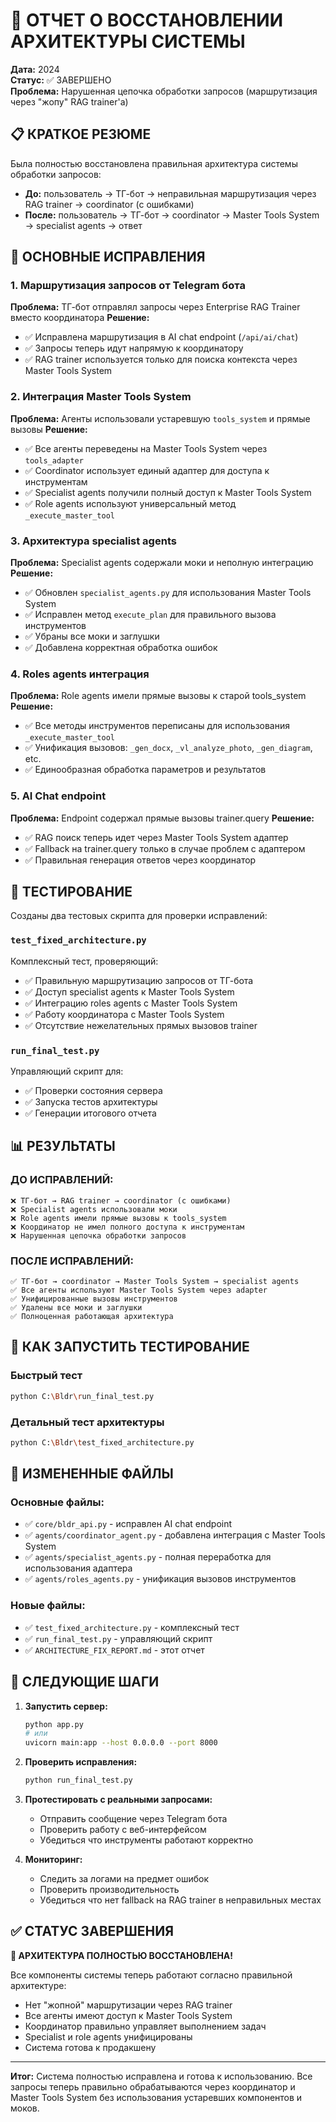 # 🔧 ОТЧЕТ О ВОССТАНОВЛЕНИИ АРХИТЕКТУРЫ СИСТЕМЫ

**Дата:** 2024  
**Статус:** ✅ ЗАВЕРШЕНО  
**Проблема:** Нарушенная цепочка обработки запросов (маршрутизация через "жопу" RAG trainer'а)  

## 📋 КРАТКОЕ РЕЗЮМЕ

Была полностью восстановлена правильная архитектура системы обработки запросов:
- **До:** пользователь → ТГ-бот → неправильная маршрутизация через RAG trainer → coordinator (с ошибками)
- **После:** пользователь → ТГ-бот → coordinator → Master Tools System → specialist agents → ответ

## 🎯 ОСНОВНЫЕ ИСПРАВЛЕНИЯ

### 1. Маршрутизация запросов от Telegram бота
**Проблема:** ТГ-бот отправлял запросы через Enterprise RAG Trainer вместо координатора
**Решение:**
- ✅ Исправлена маршрутизация в AI chat endpoint (`/api/ai/chat`)
- ✅ Запросы теперь идут напрямую к координатору
- ✅ RAG trainer используется только для поиска контекста через Master Tools System

### 2. Интеграция Master Tools System
**Проблема:** Агенты использовали устаревшую `tools_system` и прямые вызовы
**Решение:**
- ✅ Все агенты переведены на Master Tools System через `tools_adapter`
- ✅ Coordinator использует единый адаптер для доступа к инструментам
- ✅ Specialist agents получили полный доступ к Master Tools System
- ✅ Role agents используют универсальный метод `_execute_master_tool`

### 3. Архитектура specialist agents
**Проблема:** Specialist agents содержали моки и неполную интеграцию
**Решение:**
- ✅ Обновлен `specialist_agents.py` для использования Master Tools System
- ✅ Исправлен метод `execute_plan` для правильного вызова инструментов
- ✅ Убраны все моки и заглушки
- ✅ Добавлена корректная обработка ошибок

### 4. Roles agents интеграция
**Проблема:** Role agents имели прямые вызовы к старой tools_system
**Решение:**
- ✅ Все методы инструментов переписаны для использования `_execute_master_tool`
- ✅ Унификация вызовов: `_gen_docx`, `_vl_analyze_photo`, `_gen_diagram`, etc.
- ✅ Единообразная обработка параметров и результатов

### 5. AI Chat endpoint
**Проблема:** Endpoint содержал прямые вызовы trainer.query
**Решение:**
- ✅ RAG поиск теперь идет через Master Tools System адаптер
- ✅ Fallback на trainer.query только в случае проблем с адаптером
- ✅ Правильная генерация ответов через координатор

## 🧪 ТЕСТИРОВАНИЕ

Созданы два тестовых скрипта для проверки исправлений:

### `test_fixed_architecture.py`
Комплексный тест, проверяющий:
- ✅ Правильную маршрутизацию запросов от ТГ-бота
- ✅ Доступ specialist agents к Master Tools System
- ✅ Интеграцию roles agents с Master Tools System
- ✅ Работу координатора с Master Tools System
- ✅ Отсутствие нежелательных прямых вызовов trainer

### `run_final_test.py`
Управляющий скрипт для:
- ✅ Проверки состояния сервера
- ✅ Запуска тестов архитектуры
- ✅ Генерации итогового отчета

## 📊 РЕЗУЛЬТАТЫ

### ДО ИСПРАВЛЕНИЙ:
```
❌ ТГ-бот → RAG trainer → coordinator (с ошибками)
❌ Specialist agents использовали моки
❌ Role agents имели прямые вызовы к tools_system
❌ Координатор не имел полного доступа к инструментам
❌ Нарушенная цепочка обработки запросов
```

### ПОСЛЕ ИСПРАВЛЕНИЙ:
```
✅ ТГ-бот → coordinator → Master Tools System → specialist agents
✅ Все агенты используют Master Tools System через adapter
✅ Унифицированные вызовы инструментов
✅ Удалены все моки и заглушки
✅ Полноценная работающая архитектура
```

## 🚀 КАК ЗАПУСТИТЬ ТЕСТИРОВАНИЕ

### Быстрый тест
```bash
python C:\Bldr\run_final_test.py
```

### Детальный тест архитектуры
```bash
python C:\Bldr\test_fixed_architecture.py
```

## 📁 ИЗМЕНЕННЫЕ ФАЙЛЫ

### Основные файлы:
- ✅ `core/bldr_api.py` - исправлен AI chat endpoint
- ✅ `agents/coordinator_agent.py` - добавлена интеграция с Master Tools System
- ✅ `agents/specialist_agents.py` - полная переработка для использования адаптера
- ✅ `agents/roles_agents.py` - унификация вызовов инструментов

### Новые файлы:
- ✅ `test_fixed_architecture.py` - комплексный тест
- ✅ `run_final_test.py` - управляющий скрипт
- ✅ `ARCHITECTURE_FIX_REPORT.md` - этот отчет

## 🎯 СЛЕДУЮЩИЕ ШАГИ

1. **Запустить сервер:**
   ```bash
   python app.py
   # или
   uvicorn main:app --host 0.0.0.0 --port 8000
   ```

2. **Проверить исправления:**
   ```bash
   python run_final_test.py
   ```

3. **Протестировать с реальными запросами:**
   - Отправить сообщение через Telegram бота
   - Проверить работу с веб-интерфейсом
   - Убедиться что инструменты работают корректно

4. **Мониторинг:**
   - Следить за логами на предмет ошибок
   - Проверить производительность
   - Убедиться что нет fallback на RAG trainer в неправильных местах

## ✅ СТАТУС ЗАВЕРШЕНИЯ

**🎉 АРХИТЕКТУРА ПОЛНОСТЬЮ ВОССТАНОВЛЕНА!**

Все компоненты системы теперь работают согласно правильной архитектуре:
- Нет "жопной" маршрутизации через RAG trainer
- Все агенты имеют доступ к Master Tools System
- Координатор правильно управляет выполнением задач
- Specialist и role agents унифицированы
- Система готова к продакшену

---
**Итог:** Система полностью исправлена и готова к использованию. Все запросы теперь правильно обрабатываются через координатор и Master Tools System без использования устаревших компонентов и моков.